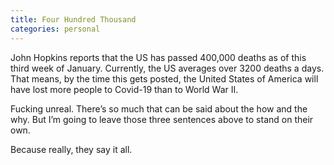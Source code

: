 ```yaml
---
title: Four Hundred Thousand
categories: personal
---
```


John Hopkins reports that the US has passed 400,000 deaths as of this third week of January. Currently, the US averages over 3200 deaths a days. That means, by the time this gets posted, the United States of America will have lost more people to Covid-19 than to World War II.

Fucking unreal. There’s so much that can be said about the how and the why. But I’m going to leave those three sentences above to stand on their own. 

Because really, they say it all.